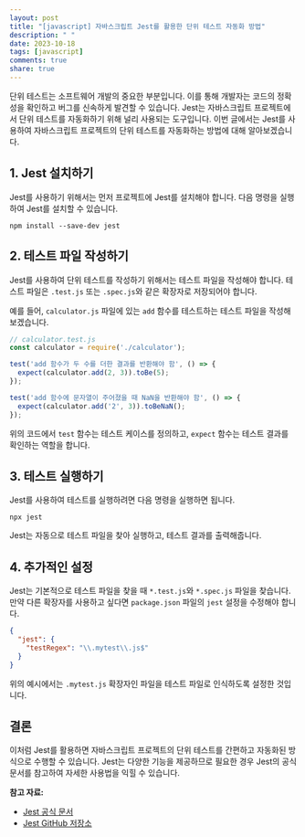 ```yaml
---
layout: post
title: "[javascript] 자바스크립트 Jest를 활용한 단위 테스트 자동화 방법"
description: " "
date: 2023-10-18
tags: [javascript]
comments: true
share: true
---
```


단위 테스트는 소프트웨어 개발의 중요한 부분입니다. 이를 통해 개발자는 코드의 정확성을 확인하고 버그를 신속하게 발견할 수 있습니다. Jest는 자바스크립트 프로젝트에서 단위 테스트를 자동화하기 위해 널리 사용되는 도구입니다. 이번 글에서는 Jest를 사용하여 자바스크립트 프로젝트의 단위 테스트를 자동화하는 방법에 대해 알아보겠습니다.

## 1. Jest 설치하기

Jest를 사용하기 위해서는 먼저 프로젝트에 Jest를 설치해야 합니다. 다음 명령을 실행하여 Jest를 설치할 수 있습니다.

```shell
npm install --save-dev jest
```

## 2. 테스트 파일 작성하기

Jest를 사용하여 단위 테스트를 작성하기 위해서는 테스트 파일을 작성해야 합니다. 테스트 파일은 `.test.js` 또는 `.spec.js`와 같은 확장자로 저장되어야 합니다.

예를 들어, `calculator.js` 파일에 있는 `add` 함수를 테스트하는 테스트 파일을 작성해보겠습니다.

```javascript
// calculator.test.js
const calculator = require('./calculator');

test('add 함수가 두 수를 더한 결과를 반환해야 함', () => {
  expect(calculator.add(2, 3)).toBe(5);
});

test('add 함수에 문자열이 주어졌을 때 NaN을 반환해야 함', () => {
  expect(calculator.add('2', 3)).toBeNaN();
});
```

위의 코드에서 `test` 함수는 테스트 케이스를 정의하고, `expect` 함수는 테스트 결과를 확인하는 역할을 합니다.

## 3. 테스트 실행하기

Jest를 사용하여 테스트를 실행하려면 다음 명령을 실행하면 됩니다.

```shell
npx jest
```

Jest는 자동으로 테스트 파일을 찾아 실행하고, 테스트 결과를 출력해줍니다.

## 4. 추가적인 설정

Jest는 기본적으로 테스트 파일을 찾을 때 `*.test.js`와 `*.spec.js` 파일을 찾습니다. 만약 다른 확장자를 사용하고 싶다면 `package.json` 파일의 `jest` 설정을 수정해야 합니다.

```json
{
  "jest": {
    "testRegex": "\\.mytest\\.js$"
  }
}
```

위의 예시에서는 `.mytest.js` 확장자인 파일을 테스트 파일로 인식하도록 설정한 것입니다.

## 결론

이처럼 Jest를 활용하면 자바스크립트 프로젝트의 단위 테스트를 간편하고 자동화된 방식으로 수행할 수 있습니다. Jest는 다양한 기능을 제공하므로 필요한 경우 Jest의 공식 문서를 참고하여 자세한 사용법을 익힐 수 있습니다.

**참고 자료:**

- [Jest 공식 문서](https://jestjs.io/)
- [Jest GitHub 저장소](https://github.com/facebook/jest)